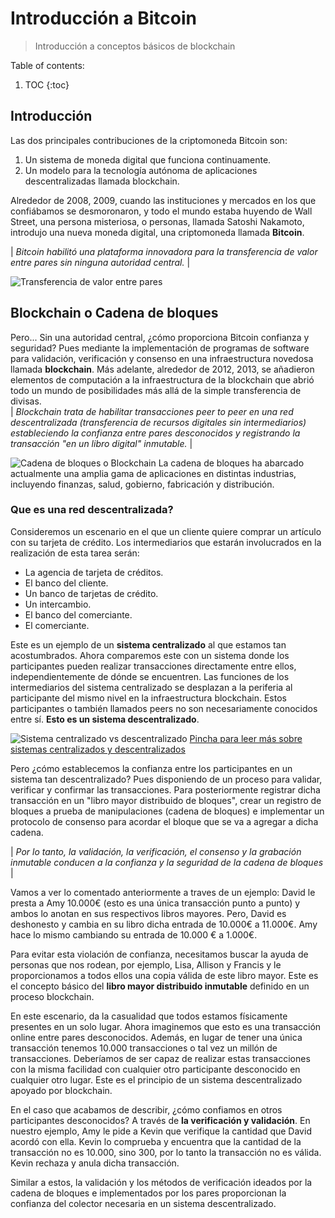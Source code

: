 # Introducción a Bitcoin
> Introducción a conceptos básicos de blockchain

Table of contents:

1. TOC
{:toc}

## Introducción

Las dos principales contribuciones de la criptomoneda Bitcoin son:
  1. Un sistema de moneda digital que funciona continuamente.
  2. Un modelo para la tecnología autónoma de aplicaciones descentralizadas llamada blockchain.

Alrededor de 2008, 2009, cuando las instituciones y mercados en los que confiábamos se desmoronaron, y todo el mundo estaba huyendo de Wall Street, una persona misteriosa, o personas, llamada Satoshi Nakamoto, introdujo una nueva moneda digital, una criptomoneda llamada **Bitcoin**. 

| *Bitcoin habilitó una plataforma innovadora para la transferencia de valor entre pares sin ninguna autoridad central.* |

![](/My-Blockchain-Book/images/peer_to_peer.PNG "Transferencia de valor entre pares")

## Blockchain o Cadena de bloques

Pero... Sin una autoridad central, ¿cómo proporciona Bitcoin confianza y seguridad? Pues mediante la implementación de programas de software para validación, verificación y consenso en una infraestructura novedosa llamada **blockchain**. Más adelante, alrededor de 2012, 2013, se añadieron elementos de computación a la infraestructura de la blockchain que abrió todo un mundo de posibilidades más allá de la simple transferencia de divisas.  
| *Blockchain trata de habilitar transacciones peer to peer en una red descentralizada (transferencia de recursos digitales sin intermediarios) estableciendo la confianza entre pares desconocidos y registrando la transacción "en un libro digital" inmutable.* |

![](/My-Blockchain-Book/images/Intro-Blockchain.jpg "Cadena de bloques o Blockchain")
La cadena de bloques ha abarcado actualmente una amplia gama de aplicaciones en distintas industrias, incluyendo finanzas, salud, gobierno, fabricación y distribución.

### Que es una red descentralizada?

Consideremos un escenario en el que un cliente quiere comprar un artículo con su tarjeta de crédito. Los intermediarios que estarán involucrados en la realización de esta tarea serán:

- La agencia de tarjeta de créditos.
- El banco del cliente.
- Un banco de tarjetas de crédito.
- Un intercambio.
- El banco del comerciante.
- El comerciante.

Este es un ejemplo de un **sistema centralizado** al que estamos tan acostumbrados. Ahora comparemos este con un sistema donde los participantes pueden realizar transacciones directamente entre ellos, independientemente de dónde se encuentren. Las funciones de los intermediarios del sistema centralizado se desplazan a la periferia al participante del mismo nivel en la infraestructura blockchain. Estos participantes o también llamados peers no son necesariamente conocidos entre sí. **Esto es un sistema descentralizado**.

![](/My-Blockchain-Book/images/Centralized-Decentralized.png "Sistema centralizado vs descentralizado")
[Pincha para leer más sobre sistemas centralizados y descentralizados](https://medium.com/hackernoon/centralization-vs-decentralization-the-best-and-worst-of-both-worlds-7bfdd628ad09)

Pero ¿cómo establecemos la confianza entre los participantes en un sistema tan descentralizado? Pues disponiendo de un proceso para validar, verificar y confirmar las transacciones. Para posteriormente registrar dicha transacción en un "libro mayor distribuido de bloques", crear un registro de bloques a prueba de manipulaciones (cadena de bloques) e implementar un protocolo de consenso para acordar el bloque que se va a agregar a dicha cadena.

| *Por lo tanto, la validación, la verificación, el consenso y la grabación inmutable conducen a la confianza y la seguridad de la cadena de bloques* |

Vamos a ver lo comentado anteriormente a traves de un ejemplo: David le presta a Amy 10.000€ (esto es una única transacción punto a punto) y ambos lo anotan en sus respectivos libros mayores. Pero, David es deshonesto y cambia en su libro dicha entrada de 10.000€ a 11.000€. Amy hace lo mismo cambiando su entrada de 10.000 € a 1.000€. 

Para evitar esta violación de confianza, necesitamos buscar la ayuda de personas que nos rodean, por ejemplo, Lisa, Allison y Francis y le proporcionamos a todos ellos una copia válida de este libro mayor. Este es el concepto básico del **libro mayor distribuido inmutable** definido en un proceso blockchain. 

En este escenario, da la casualidad que todos estamos físicamente presentes en un solo lugar. Ahora imaginemos que esto es una transacción online entre pares desconocidos. Además, en lugar de tener una única transacción tenemos 10.000 transacciones o tal vez un millón de transacciones. Deberíamos de ser capaz de realizar estas transacciones con la misma facilidad con cualquier otro participante desconocido en cualquier otro lugar. Este es el principio de un sistema descentralizado apoyado por blockchain.  

En el caso que acabamos de describir, ¿cómo confiamos en otros participantes desconocidos? A través de **la verificación y validación**. En nuestro ejemplo, Amy le pide a Kevin que verifique la cantidad que David acordó con ella. Kevin lo comprueba y encuentra que la cantidad de la transacción no es 10.000, sino 300, por lo tanto la transacción no es válida. Kevin rechaza y anula dicha transacción.

Similar a estos, la validación y los métodos de verificación ideados por la cadena de bloques e implementados por los pares proporcionan la confianza del colector necesaria en un sistema descentralizado.
